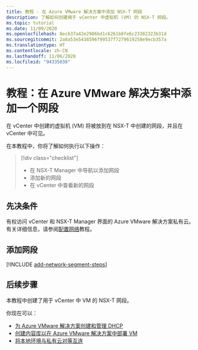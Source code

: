 ```yaml
---
title: 教程 - 在 Azure VMware 解决方案中添加 NSX-T 网段
description: 了解如何创建用于 vCenter 中虚拟机 (VM) 的 NSX-T 网段。
ms.topic: tutorial
ms.date: 11/09/2020
ms.openlocfilehash: 8ecb37a42e2986bd1c6261b8fe6c23382323b31d
ms.sourcegitcommit: 2a8a53e5438596f99537f7279619258e9ecb357a
ms.translationtype: HT
ms.contentlocale: zh-CN
ms.lasthandoff: 11/06/2020
ms.locfileid: "94335038"
---
```

# <a name="tutorial-add-a-network-segment-in-azure-vmware-solution"></a>教程：在 Azure VMware 解决方案中添加一个网段 

在 vCenter 中创建的虚拟机 (VM) 将被放到在 NSX-T 中创建的网段，并且在 vCenter 中可见。

在本教程中，你将了解如何执行以下操作：

> [!div class="checklist"]
> * 在 NSX-T Manager 中导航以添加网段
> * 添加新的网段
> * 在 vCenter 中查看新的网段

## <a name="prerequisites"></a>先决条件

有权访问 vCenter 和 NSX-T Manager 界面的 Azure VMware 解决方案私有云。 有关详细信息，请参阅[配置网络](tutorial-configure-networking.md)教程。

## <a name="add-a-network-segment"></a>添加网段

[!INCLUDE [add-network-segment-steps](includes/add-network-segment-steps.md)]

## <a name="next-steps"></a>后续步骤

本教程中创建了用于 vCenter 中 VM 的 NSX-T 网段。 

你现在可以： 

- [为 Azure VMware 解决方案创建和管理 DHCP](manage-dhcp.md)
- [创建内容库以在 Azure VMware 解决方案中部署 VM](deploy-vm-content-library.md) 
- [将本地环境与私有云对等互连](tutorial-expressroute-global-reach-private-cloud.md)


<!-- LINKS - external-->

<!-- LINKS - internal -->
